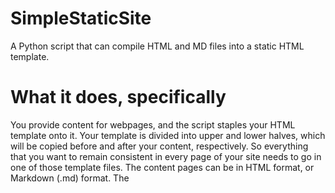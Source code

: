 # SimpleStaticSite
A Python script that can compile HTML and MD files into a static HTML template.

# What it does, specifically
You provide content for webpages, and the script staples your HTML template onto it. Your template is divided into upper
and lower halves, which will be copied before and after your content, respectively. So everything that you want to remain
consistent in every page of your site needs to go in one of those template files. The content pages can be in HTML format,
or Markdown (.md) format. The <title> of the page will be grabbed from the first <h1> element on the page.

# Setup
In the directory with the script, create two subdirectories: Pages and Output. In the Pages folder, you can put .html and .md 
files that have the content of your pages. In the same directory as the script, create two .html files, "Template_Upper.html" and 
"Template_Lower.html". The <title> element should be in Template_Upper. Now run the script, and it will take every .html and .md 
file from Pages/, merge them with the template pages, and write the results to Output/. Markdown will, of course, be converted to
HTML en route.

#Still to do
I'm sure more features will be added once I actually start using this.
